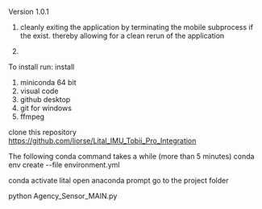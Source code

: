 
Version 1.0.1

1. cleanly exiting the application by terminating the mobile subprocess if the exist. thereby allowing for a clean rerun of the application

2. 


To install run:
install 
1. miniconda 64 bit 
2. visual code
3. github desktop
4. git for windows
5. ffmpeg

 clone this repository
 https://github.com/liorse/Lital_IMU_Tobii_Pro_Integration


The following conda command takes a while (more than 5 minutes)
conda env create --file environment.yml

conda activate lital
open anaconda prompt
go to the project folder


python Agency_Sensor_MAIN.py
